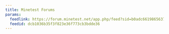 ```yaml
---
title: Minetest Forums
params:
  feedlink: https://forum.minetest.net/app.php/feed?sid=b0adc66198656377ffcbfbd9ae9638a2
  feedid: dcb1036b35f3f823e36f773cb3bdde36
---
```

